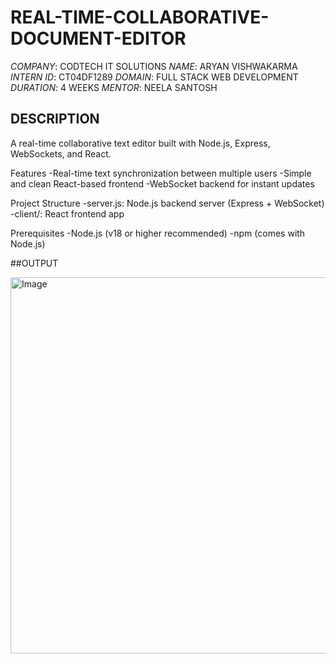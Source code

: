 # REAL-TIME-COLLABORATIVE-DOCUMENT-EDITOR

*COMPANY*: CODTECH IT SOLUTIONS
*NAME*: ARYAN VISHWAKARMA
*INTERN ID*: CT04DF1289
*DOMAIN*: FULL STACK WEB DEVELOPMENT
*DURATION*: 4 WEEKS
*MENTOR*: NEELA SANTOSH

## DESCRIPTION

A real-time collaborative text editor built with Node.js, Express, WebSockets, and React.

Features
-Real-time text synchronization between multiple users
-Simple and clean React-based frontend
-WebSocket backend for instant updates

Project Structure
-server.js: Node.js backend server (Express + WebSocket)
-client/: React frontend app

Prerequisites
-Node.js (v18 or higher recommended)
-npm (comes with Node.js)

##OUTPUT

<img width="1366" height="602" alt="Image" src="https://github.com/user-attachments/assets/e68ca55c-988f-407b-bc5e-1454d884712b" />

